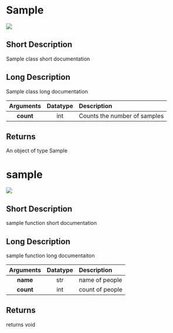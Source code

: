 
 # Sample

[![](https://img.shields.io/badge/View%20source%20on%20GitHub-black?style=for-the-badge&logo=github)](https://github.com/ariG23498/Aritra-Documentation/blob/master/Folder/demo.py#L1-L23)

## Short Description
Sample class short documentation

## Long Description
Sample class long documentation

| **Arguments** | **Datatype** | **Description** |
|:--:|:--:|:--|
|**count**|int|Counts the number of samples|


## Returns
An object of type Sample
 # sample

[![](https://img.shields.io/badge/View%20source%20on%20GitHub-black?style=for-the-badge&logo=github)](https://github.com/ariG23498/Aritra-Documentation/blob/master/Folder/demo.py#L13-L23)

## Short Description
sample function short documentation

## Long Description
sample function long documentaiton

| **Arguments** | **Datatype** | **Description** |
|:--:|:--:|:--|
|**name**|str|name of people|
|**count**|int|count of people|


## Returns
returns void